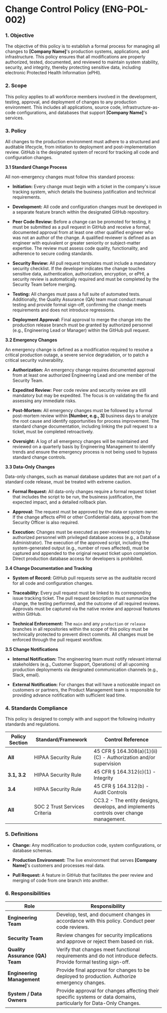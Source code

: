 # Change Control Policy (ENG-POL-002)

### 1. Objective

The objective of this policy is to establish a formal process for managing all changes to **[Company Name]**'s production systems, applications, and infrastructure. This policy ensures that all modifications are properly authorized, tested, documented, and reviewed to maintain system stability, security, and integrity, thereby protecting sensitive data, including electronic Protected Health Information (ePHI).

### 2. Scope

This policy applies to all workforce members involved in the development, testing, approval, and deployment of changes to any production environment. This includes all applications, source code, infrastructure-as-code configurations, and databases that support **[Company Name]**'s services.

### 3. Policy

All changes to the production environment must adhere to a structured and auditable lifecycle, from initiation to deployment and post-implementation review. GitHub is the designated system of record for tracking all code and configuration changes.

**3.1 Standard Change Process**

All non-emergency changes must follow this standard process:

- **Initiation:** Every change must begin with a ticket in the company's issue tracking system, which details the business justification and technical requirements.
    
- **Development:** All code and configuration changes must be developed in a separate feature branch within the designated GitHub repository.
    
- **Peer Code Review:** Before a change can be promoted for testing, it must be submitted as a pull request in GitHub and receive a formal, documented approval from at least one other qualified engineer who was not an author of the change. A qualified reviewer is defined as an engineer with equivalent or greater seniority or subject-matter expertise. The review must assess code quality, functionality, and adherence to secure coding standards.
    
- **Security Review:** All pull request templates must include a mandatory security checklist. If the developer indicates the change touches sensitive data, authentication, authorization, encryption, or ePHI, a security review is automatically required and must be completed by the Security Team before merging.
    
- **Testing:** All changes must pass a full suite of automated tests. Additionally, the Quality Assurance (QA) team must conduct manual testing and provide formal sign-off, confirming the change meets requirements and does not introduce regressions.
    
- **Deployment Approval:** Final approval to merge the change into the production release branch must be granted by authorized personnel (e.g., Engineering Lead or Manager) within the GitHub pull request.
    

**3.2 Emergency Changes**

An emergency change is defined as a modification required to resolve a critical production outage, a severe service degradation, or to patch a critical security vulnerability.

- **Authorization:** An emergency change requires documented approval from at least one authorized Engineering Lead and one member of the Security Team.
    
- **Expedited Review:** Peer code review and security review are still mandatory but may be expedited. The focus is on validating the fix and assessing any immediate risks.
    
- **Post-Mortem:** All emergency changes must be followed by a formal post-mortem review within **[Number, e.g., 3]** business days to analyze the root cause and identify opportunities for process improvement. The standard change documentation, including linking the pull request to a ticket, must be completed retroactively.
    
- **Oversight:** A log of all emergency changes will be maintained and reviewed on a quarterly basis by Engineering Management to identify trends and ensure the emergency process is not being used to bypass standard change controls.
    

**3.3 Data-Only Changes**

Data-only changes, such as manual database updates that are not part of a standard code release, must be treated with extreme caution.

- **Formal Request:** All data-only changes require a formal request ticket that includes the script to be run, the business justification, the expected impact, and a detailed rollback plan.
    
- **Approval:** The request must be approved by the data or system owner. If the change affects ePHI or other Confidential data, approval from the Security Officer is also required.
    
- **Execution:** Changes must be executed as peer-reviewed scripts by authorized personnel with privileged database access (e.g., a Database Administrator). The execution of the approved script, including the system-generated output (e.g., number of rows affected), must be captured and appended to the original request ticket upon completion. Direct production database access for developers is prohibited.
    

**3.4 Change Documentation and Tracking**

- **System of Record:** GitHub pull requests serve as the auditable record for all code and configuration changes.
    
- **Traceability:** Every pull request must be linked to its corresponding issue tracking ticket. The pull request description must summarize the change, the testing performed, and the outcome of all required reviews. Approvals must be captured via the native review and approval features within GitHub.
    
- **Technical Enforcement:** The `main` and any `production` or `release` branches in all repositories within the scope of this policy must be technically protected to prevent direct commits. All changes must be enforced through the pull request workflow.
    

**3.5 Change Notifications**

- **Internal Notification:** The engineering team must notify relevant internal stakeholders (e.g., Customer Support, Operations) of all upcoming production deployments via designated communication channels (e.g., Slack, email).
    
- **External Notification:** For changes that will have a noticeable impact on customers or partners, the Product Management team is responsible for providing advance notification with sufficient lead time.
    

### 4. Standards Compliance

This policy is designed to comply with and support the following industry standards and regulations.

| **Policy Section** | **Standard/Framework**        | **Control Reference**                                                                 |
| ------------------ | ----------------------------- | ------------------------------------------------------------------------------------- |
| **All**            | HIPAA Security Rule           | 45 CFR § 164.308(a)(1)(ii)(C) - Authorization and/or supervision                      |
| **3.1, 3.2**       | HIPAA Security Rule           | 45 CFR § 164.312(c)(1) - Integrity                                                    |
| **3.4**            | HIPAA Security Rule           | 45 CFR § 164.312(b) - Audit Controls                                                  |
| **All**            | SOC 2 Trust Services Criteria | CC3.2 - The entity designs, develops, and implements controls over change management. |

### 5. Definitions

- **Change:** Any modification to production code, system configurations, or database schemas.
    
- **Production Environment:** The live environment that serves **[Company Name]**'s customers and processes real data.
    
- **Pull Request:** A feature in GitHub that facilitates the peer review and merging of code from one branch into another.
    

### 6. Responsibilities

| **Role**                        | **Responsibility**                                                                                                 |
| ------------------------------- | ------------------------------------------------------------------------------------------------------------------ |
| **Engineering Team**            | Develop, test, and document changes in accordance with this policy. Conduct peer code reviews.                     |
| **Security Team**               | Review changes for security implications and approve or reject them based on risk.                                 |
| **Quality Assurance (QA) Team** | Verify that changes meet functional requirements and do not introduce defects. Provide formal testing sign-off.    |
| **Engineering Management**      | Provide final approval for changes to be deployed to production. Authorize emergency changes.                      |
| **System / Data Owners**        | Provide approval for changes affecting their specific systems or data domains, particularly for Data-Only Changes. |